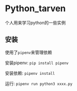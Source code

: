 # Python_tarven

个人用来学习python的一些实例

## 安装

使用了`pipenv`来管理依赖

安装pipenv: `pip install pipenv`

安装依赖:  `pipenv install`

运行: `pipenv run python3 xxxx.py`
